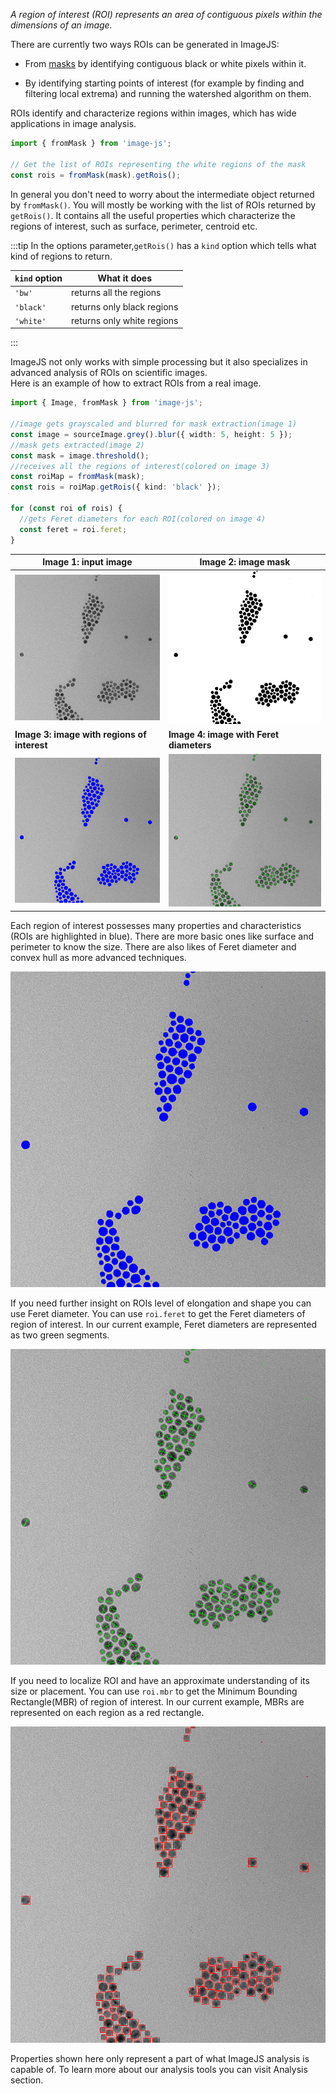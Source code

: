 _A region of interest (ROI) represents an area of contiguous pixels within the dimensions of an image._

There are currently two ways ROIs can be generated in ImageJS:

- From [masks](./Working%20with%20Masks.md 'internal link on working with mask') by identifying contiguous black or white pixels within it.
<!-- TODO: add links to the relevant sections once they exist -->
- By identifying starting points of interest (for example by finding and filtering local extrema) and running the watershed algorithm on them.

ROIs identify and characterize regions within images, which has wide applications in image analysis.

```ts
import { fromMask } from 'image-js';

// Get the list of ROIs representing the white regions of the mask
const rois = fromMask(mask).getRois();
```

In general you don't need to worry about the intermediate object returned by `fromMask()`. You will mostly be working with the list of ROIs returned by `getRois()`. It contains all the useful properties which characterize the regions of interest, such as surface, perimeter, centroid etc.

:::tip
In the options parameter,`getRois()` has a `kind` option which tells what kind of regions to return.

| `kind` option | What it does               |
| ------------- | -------------------------- |
| `'bw'`        | returns all the regions    |
| `'black'`     | returns only black regions |
| `'white'`     | returns only white regions |

:::

ImageJS not only works with simple processing but it also specializes in advanced analysis of ROIs on scientific images.  
Here is an example of how to extract ROIs from a real image.

```ts
import { Image, fromMask } from 'image-js';

//image gets grayscaled and blurred for mask extraction(image 1)
const image = sourceImage.grey().blur({ width: 5, height: 5 });
//mask gets extracted(image 2)
const mask = image.threshold();
//receives all the regions of interest(colored on image 3)
const roiMap = fromMask(mask);
const rois = roiMap.getRois({ kind: 'black' });

for (const roi of rois) {
  //gets Feret diameters for each ROI(colored on image 4)
  const feret = roi.feret;
}
```

| **Image 1: input image**                               | **Image 2: image mask**                                     |
| ------------------------------------------------------ | ----------------------------------------------------------- |
| !['input image'](./roiImages/inputImage.png)           | !['mask from image '](./roiImages/outputMask.png)           |
| **Image 3: image with regions of interest**            | **Image 4: image with Feret diameters**                     |
| ![image with colored roi](./roiImages/outputImage.png) | !['image with colored feret '](./roiImages/outputFeret.png) |

Each region of interest possesses many properties and characteristics (ROIs are highlighted in blue).
There are more basic ones like surface and perimeter to know the size. There are also likes of Feret diameter and convex hull as more advanced techniques.

![output image](roiImages/outputImage.png)

If you need further insight on ROIs level of elongation and shape you can use Feret diameter.
You can use `roi.feret` to get the Feret diameters of region of interest. In our current example, Feret diameters are represented as two green segments.

![feret image](roiImages/outputFeret.png)

If you need to localize ROI and have an approximate understanding of its size or placement.
You can use `roi.mbr` to get the Minimum Bounding Rectangle(MBR) of region of interest. In our current example, MBRs are represented on each region as a red rectangle.

![mbr image](roiImages/outputMbr.png)

Properties shown here only represent a part of what ImageJS analysis is capable of. To learn more about our analysis tools you can visit Analysis section.
